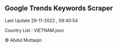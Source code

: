 

## Google Trends Keywords Scraper 
 
Last Update 29-11-2022 , 09:40:54

Country List :
VIETNAM.json



© Abdul Muttaqin 
